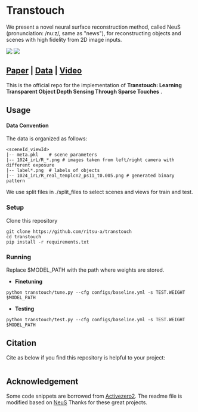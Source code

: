 # Transtouch
We present a novel neural surface reconstruction method, called NeuS (pronunciation: /nuːz/, same as "news"), for reconstructing objects and scenes with high fidelity from 2D image inputs.

![](./static/intro_1_compressed.gif)
![](./static/intro_2_compressed.gif)

 ## [Paper](https://github.com/ritsu-a/transtouch) | [Data](https://github.com/ritsu-a/transtouch) | [Video](https://youtu.be/WbkK1TZfy3M)

This is the official repo for the implementation of **Transtouch: Learning Transparent Object Depth Sensing Through Sparse Touches** .

## Usage

#### Data Convention
The data is organized as follows:

```
<sceneId_viewId>
|-- meta.pkl    # scene parameters
|-- 1024_irL/R_*.png # images taken from left/right camera with different exposure
|-- label*.png  # labels of objects
|-- 1024_irL/R_real_templcn2_ps11_t0.005.png # generated binary pattern

```

We use split files in ./split_files to select scenes and views for train and test.

### Setup

Clone this repository

```shell
git clone https://github.com/ritsu-a/transtouch
cd transtouch
pip install -r requirements.txt
```

### Running

Replace $MODEL_PATH with the path where weights are stored.

- **Finetuning**

```shell
python transtouch/tune.py --cfg configs/baseline.yml -s TEST.WEIGHT $MODEL_PATH
```

- **Testing**

```shell
python transtouch/test.py --cfg configs/baseline.yml -s TEST.WEIGHT $MODEL_PATH

```



## Citation

Cite as below if you find this repository is helpful to your project:

```
```

## Acknowledgement

Some code snippets are borrowed from [Activezero2](https://github.com/callmeray/activezero2). The readme file is modified based on [NeuS](https://github.com/Totoro97/NeuS) Thanks for these great projects.
